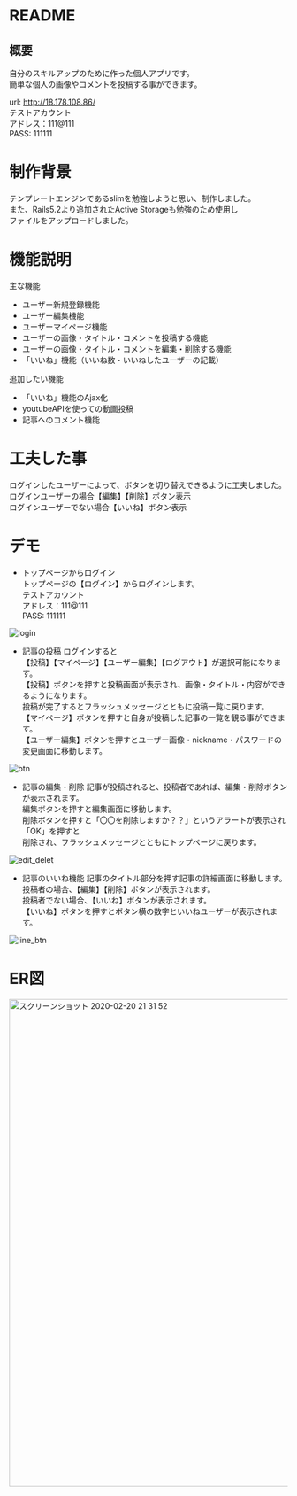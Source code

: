 # README

## 概要
自分のスキルアップのために作った個人アプリです。  
簡単な個人の画像やコメントを投稿する事ができます。  

url: http://18.178.108.86/  
テストアカウント  
  アドレス：111@111  
  PASS: 111111

# 制作背景
テンプレートエンジンであるslimを勉強しようと思い、制作しました。  
また、Rails5.2より追加されたActive Storageも勉強のため使用し  
ファイルをアップロードしました。

# 機能説明
主な機能
* ユーザー新規登録機能
* ユーザー編集機能
* ユーザーマイページ機能
* ユーザーの画像・タイトル・コメントを投稿する機能
* ユーザーの画像・タイトル・コメントを編集・削除する機能
* 「いいね」機能（いいね数・いいねしたユーザーの記載）  

追加したい機能
* 「いいね」機能のAjax化
* youtubeAPIを使っての動画投稿
* 記事へのコメント機能

# 工夫した事
ログインしたユーザーによって、ボタンを切り替えできるように工夫しました。  
ログインユーザーの場合【編集】【削除】ボタン表示  
ログインユーザーでない場合【いいね】ボタン表示  


# デモ
* トップページからログイン  
トップページの【ログイン】からログインします。  
テストアカウント  
  アドレス：111@111  
  PASS: 111111  

![login](https://user-images.githubusercontent.com/52118093/74941788-001c2380-5437-11ea-8ecd-c4d2b413bc5f.gif)



* 記事の投稿
ログインすると  
【投稿】【マイページ】【ユーザー編集】【ログアウト】が選択可能になります。  
【投稿】ボタンを押すと投稿画面が表示され、画像・タイトル・内容ができるようになります。  
投稿が完了するとフラッシュメッセージとともに投稿一覧に戻ります。  
【マイページ】ボタンを押すと自身が投稿した記事の一覧を観る事ができます。  
【ユーザー編集】ボタンを押すとユーザー画像・nickname・パスワードの変更画面に移動します。  

![btn](https://user-images.githubusercontent.com/52118093/74941897-2e016800-5437-11ea-9fd4-6bf06d463857.gif)



* 記事の編集・削除
記事が投稿されると、投稿者であれば、編集・削除ボタンが表示されます。  
編集ボタンを押すと編集画面に移動します。  
削除ボタンを押すと「〇〇を削除しますか？？」というアラートが表示され「OK」を押すと  
削除され、フラッシュメッセージとともにトップページに戻ります。  

![edit_delet](https://user-images.githubusercontent.com/52118093/74942077-6a34c880-5437-11ea-81e4-46793e639c12.gif)



* 記事のいいね機能
記事のタイトル部分を押す記事の詳細画面に移動します。  
投稿者の場合、【編集】【削除】ボタンが表示されます。  
投稿者でない場合、【いいね】ボタンが表示されます。  
【いいね】ボタンを押すとボタン横の数字といいねユーザーが表示されます。  

![iine_btn](https://user-images.githubusercontent.com/52118093/74942683-8d5f7800-5437-11ea-894d-3b4faaf4ebbb.gif)



# ER図

<img width="881" alt="スクリーンショット 2020-02-20 21 31 52" src="https://user-images.githubusercontent.com/52118093/74943507-d6173100-5437-11ea-9d43-3308db8e8a07.png">
